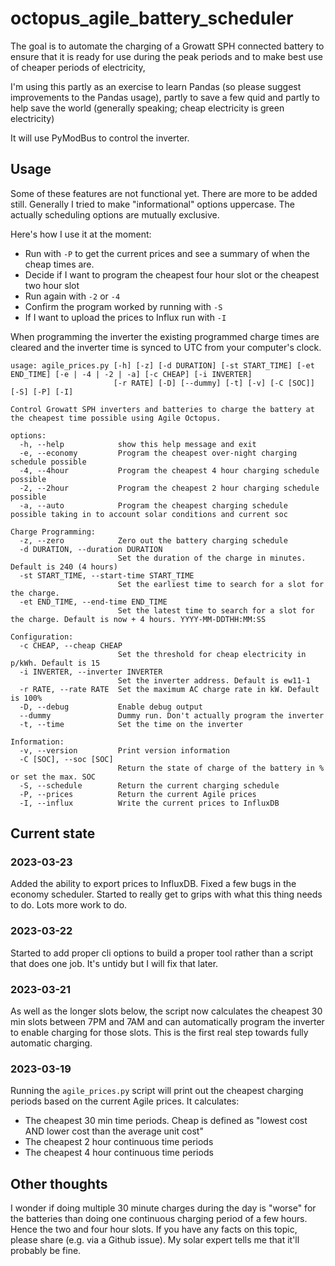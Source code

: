 # octopus_agile_battery_scheduler

The goal is to automate the charging of a Growatt SPH connected battery to ensure that it is ready for use during the peak periods and to make best use of cheaper periods of electricity,

I'm using this partly as an exercise to learn Pandas (so please suggest improvements to the Pandas usage), partly to save a few quid and partly to help save the world (generally speaking; cheap electricity is green electricity)

It will use PyModBus to control the inverter.

## Usage

Some of these features are not functional yet.  There are more to be added still.  Generally I tried to make "informational" options uppercase.
The actually scheduling options are mutually exclusive.

Here's how I use it at the moment:

- Run with `-P` to get the current prices and see a summary of when the cheap times are.
- Decide if I want to program the cheapest four hour slot or the cheapest two hour slot
- Run again with `-2` or `-4`
- Confirm the program worked by running with `-S`
- If I want to upload the prices to Influx run with `-I`

When programming the inverter the existing programmed charge times are cleared and the inverter time is synced to UTC from your computer's clock.


```
usage: agile_prices.py [-h] [-z] [-d DURATION] [-st START_TIME] [-et END_TIME] [-e | -4 | -2 | -a] [-c CHEAP] [-i INVERTER]
                       [-r RATE] [-D] [--dummy] [-t] [-v] [-C [SOC]] [-S] [-P] [-I]

Control Growatt SPH inverters and batteries to charge the battery at the cheapest time possible using Agile Octopus.

options:
  -h, --help            show this help message and exit
  -e, --economy         Program the cheapest over-night charging schedule possible
  -4, --4hour           Program the cheapest 4 hour charging schedule possible
  -2, --2hour           Program the cheapest 2 hour charging schedule possible
  -a, --auto            Program the cheapest charging schedule possible taking in to account solar conditions and current soc

Charge Programming:
  -z, --zero            Zero out the battery charging schedule
  -d DURATION, --duration DURATION
                        Set the duration of the charge in minutes. Default is 240 (4 hours)
  -st START_TIME, --start-time START_TIME
                        Set the earliest time to search for a slot for the charge.
  -et END_TIME, --end-time END_TIME
                        Set the latest time to search for a slot for the charge. Default is now + 4 hours. YYYY-MM-DDTHH:MM:SS

Configuration:
  -c CHEAP, --cheap CHEAP
                        Set the threshold for cheap electricity in p/kWh. Default is 15
  -i INVERTER, --inverter INVERTER
                        Set the inverter address. Default is ew11-1
  -r RATE, --rate RATE  Set the maximum AC charge rate in kW. Default is 100%
  -D, --debug           Enable debug output
  --dummy               Dummy run. Don't actually program the inverter
  -t, --time            Set the time on the inverter

Information:
  -v, --version         Print version information
  -C [SOC], --soc [SOC]
                        Return the state of charge of the battery in % or set the max. SOC
  -S, --schedule        Return the current charging schedule
  -P, --prices          Return the current Agile prices
  -I, --influx          Write the current prices to InfluxDB

```


## Current state

### 2023-03-23

Added the ability to export prices to InfluxDB.  Fixed a few bugs in the economy scheduler.  Started to really get to grips with what this thing needs to do.
Lots more work to do.

### 2023-03-22

Started to add proper cli options to build a proper tool rather than a script that does one job.  It's untidy but I will fix that later.

### 2023-03-21

As well as the longer slots below, the script now calculates the cheapest 30 min slots between 7PM and 7AM and can automatically program the inverter to enable charging for those slots.  This is the first real step towards fully automatic charging.

### 2023-03-19

Running the `agile_prices.py` script will print out the cheapest charging periods based on the current Agile prices.  It calculates:

- The cheapest 30 min time periods.  Cheap is defined as "lowest cost AND lower cost than the average unit cost"
- The cheapest 2 hour continuous time periods
- The cheapest 4 hour continuous time periods

## Other thoughts

I wonder if doing multiple 30 minute charges during the day is "worse" for the batteries than doing one continuous charging period of a few hours.  Hence the two and four hour slots.
If you have any facts on this topic, please share (e.g. via a Github issue).
My solar expert tells me that it'll probably be fine.

